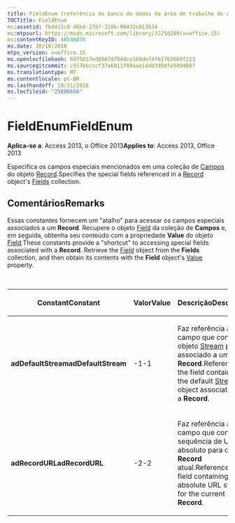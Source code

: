 ```yaml
---
title: FieldEnum (referência de banco de dados da área de trabalho do Access)
TOCTitle: FieldEnum
ms:assetid: fbd415c0-d6b4-278f-318b-98432c013634
ms:mtpsurl: https://msdn.microsoft.com/library/JJ250289(v=office.15)
ms:contentKeyID: 48548876
ms.date: 10/18/2018
mtps_version: v=office.15
ms.openlocfilehash: 6975017ed8867d794dce189de74f617636b9f223
ms.sourcegitcommit: c557bbcccf37a6011f89aae1ddd399dfe549d087
ms.translationtype: MT
ms.contentlocale: pt-BR
ms.lasthandoff: 10/31/2018
ms.locfileid: "25886656"
---
```

# <a name="fieldenum"></a><span data-ttu-id="2c7e7-102">FieldEnum</span><span class="sxs-lookup"><span data-stu-id="2c7e7-102">FieldEnum</span></span>

<span data-ttu-id="2c7e7-103">**Aplica-se a**: Access 2013, o Office 2013</span><span class="sxs-lookup"><span data-stu-id="2c7e7-103">**Applies to**: Access 2013, Office 2013</span></span>

<span data-ttu-id="2c7e7-104">Especifica os campos especiais mencionados em uma coleção de [Campos](record-object-ado.md) do objeto [Record](fields-collection-ado.md).</span><span class="sxs-lookup"><span data-stu-id="2c7e7-104">Specifies the special fields referenced in a [Record](record-object-ado.md) object's [Fields](fields-collection-ado.md) collection.</span></span>

## <a name="remarks"></a><span data-ttu-id="2c7e7-105">Comentários</span><span class="sxs-lookup"><span data-stu-id="2c7e7-105">Remarks</span></span>

<span data-ttu-id="2c7e7-p101">Essas constantes fornecem um "atalho" para acessar os campos especiais associados a um **Record**. Recupere o objeto [Field](field-object-ado.md) da coleção de **Campos** e, em seguida, obtenha seu conteúdo com a propriedade **Value** do objeto [Field](value-property-ado.md).</span><span class="sxs-lookup"><span data-stu-id="2c7e7-p101">These constants provide a "shortcut" to accessing special fields associated with a **Record**. Retrieve the [Field](field-object-ado.md) object from the **Fields** collection, and then obtain its contents with the **Field** object's [Value](value-property-ado.md) property.</span></span>

<br/>

<table>
<colgroup>
<col style="width: 33%" />
<col style="width: 33%" />
<col style="width: 33%" />
</colgroup>
<thead>
<tr class="header">
<th><p><span data-ttu-id="2c7e7-108">Constant</span><span class="sxs-lookup"><span data-stu-id="2c7e7-108">Constant</span></span></p></th>
<th><p><span data-ttu-id="2c7e7-109">Valor</span><span class="sxs-lookup"><span data-stu-id="2c7e7-109">Value</span></span></p></th>
<th><p><span data-ttu-id="2c7e7-110">Descrição</span><span class="sxs-lookup"><span data-stu-id="2c7e7-110">Description</span></span></p></th>
</tr>
</thead>
<tbody>
<tr class="odd">
<td><p><span data-ttu-id="2c7e7-111"><strong>adDefaultStream</strong></span><span class="sxs-lookup"><span data-stu-id="2c7e7-111"><strong>adDefaultStream</strong></span></span></p></td>
<td><p><span data-ttu-id="2c7e7-112">-1</span><span class="sxs-lookup"><span data-stu-id="2c7e7-112">-1</span></span></p></td>
<td><p><span data-ttu-id="2c7e7-113">Faz referência ao campo que contém o objeto <a href="stream-object-ado.md">Stream</a> padrão associado a um <strong>Record</strong>.</span><span class="sxs-lookup"><span data-stu-id="2c7e7-113">References the field containing the default <a href="stream-object-ado.md">Stream</a> object associated with a <strong>Record</strong>.</span></span></p></td>
</tr>
<tr class="even">
<td><p><span data-ttu-id="2c7e7-114"><strong>adRecordURL</strong></span><span class="sxs-lookup"><span data-stu-id="2c7e7-114"><strong>adRecordURL</strong></span></span></p></td>
<td><p><span data-ttu-id="2c7e7-115">-2</span><span class="sxs-lookup"><span data-stu-id="2c7e7-115">-2</span></span></p></td>
<td><p><span data-ttu-id="2c7e7-116">Faz referência ao campo que contém a sequência de URL absoluto para o <strong>Record</strong> atual.</span><span class="sxs-lookup"><span data-stu-id="2c7e7-116">References the field containing the absolute URL string for the current <strong>Record</strong>.</span></span></p></td>
</tr>
</tbody>
</table>

